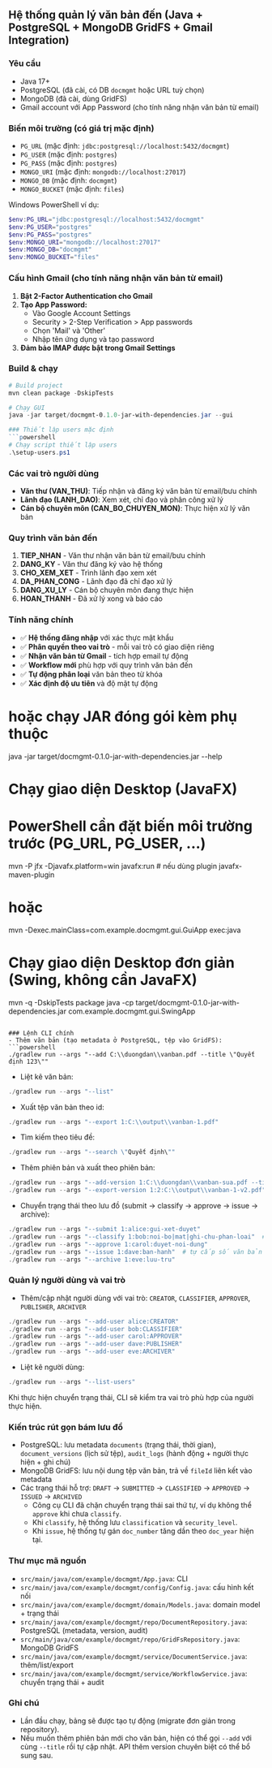 ## Hệ thống quản lý văn bản đến (Java + PostgreSQL + MongoDB GridFS + Gmail Integration)

### Yêu cầu
- Java 17+
- PostgreSQL (đã cài, có DB `docmgmt` hoặc URL tuỳ chọn)
- MongoDB (đã cài, dùng GridFS)
- Gmail account với App Password (cho tính năng nhận văn bản từ email)

### Biến môi trường (có giá trị mặc định)
- `PG_URL` (mặc định: `jdbc:postgresql://localhost:5432/docmgmt`)
- `PG_USER` (mặc định: `postgres`)
- `PG_PASS` (mặc định: `postgres`)
- `MONGO_URI` (mặc định: `mongodb://localhost:27017`)
- `MONGO_DB` (mặc định: `docmgmt`)
- `MONGO_BUCKET` (mặc định: `files`)

Windows PowerShell ví dụ:
```powershell
$env:PG_URL="jdbc:postgresql://localhost:5432/docmgmt"
$env:PG_USER="postgres"
$env:PG_PASS="postgres"
$env:MONGO_URI="mongodb://localhost:27017"
$env:MONGO_DB="docmgmt"
$env:MONGO_BUCKET="files"
```

### Cấu hình Gmail (cho tính năng nhận văn bản từ email)

1. **Bật 2-Factor Authentication cho Gmail**
2. **Tạo App Password:**
   - Vào Google Account Settings
   - Security > 2-Step Verification > App passwords
   - Chọn 'Mail' và 'Other'
   - Nhập tên ứng dụng và tạo password
3. **Đảm bảo IMAP được bật trong Gmail Settings**

### Build & chạy
```powershell
# Build project
mvn clean package -DskipTests

# Chạy GUI
java -jar target/docmgmt-0.1.0-jar-with-dependencies.jar --gui

### Thiết lập users mặc định
```powershell
# Chạy script thiết lập users
.\setup-users.ps1
```

### Các vai trò người dùng
- **Văn thư (VAN_THU)**: Tiếp nhận và đăng ký văn bản từ email/bưu chính
- **Lãnh đạo (LANH_DAO)**: Xem xét, chỉ đạo và phân công xử lý
- **Cán bộ chuyên môn (CAN_BO_CHUYEN_MON)**: Thực hiện xử lý văn bản

### Quy trình văn bản đến
1. **TIEP_NHAN** - Văn thư nhận văn bản từ email/bưu chính
2. **DANG_KY** - Văn thư đăng ký vào hệ thống
3. **CHO_XEM_XET** - Trình lãnh đạo xem xét
4. **DA_PHAN_CONG** - Lãnh đạo đã chỉ đạo xử lý
5. **DANG_XU_LY** - Cán bộ chuyên môn đang thực hiện
6. **HOAN_THANH** - Đã xử lý xong và báo cáo

### Tính năng chính
- ✅ **Hệ thống đăng nhập** với xác thực mật khẩu
- ✅ **Phân quyền theo vai trò** - mỗi vai trò có giao diện riêng
- ✅ **Nhận văn bản từ Gmail** - tích hợp email tự động
- ✅ **Workflow mới** phù hợp với quy trình văn bản đến
- ✅ **Tự động phân loại** văn bản theo từ khóa
- ✅ **Xác định độ ưu tiên** và độ mật tự động
# hoặc chạy JAR đóng gói kèm phụ thuộc
java -jar target/docmgmt-0.1.0-jar-with-dependencies.jar --help

# Chạy giao diện Desktop (JavaFX)
# PowerShell cần đặt biến môi trường trước (PG_URL, PG_USER, ...)
mvn -P jfx -Djavafx.platform=win javafx:run  # nếu dùng plugin javafx-maven-plugin
# hoặc
mvn -Dexec.mainClass=com.example.docmgmt.gui.GuiApp exec:java

# Chạy giao diện Desktop đơn giản (Swing, không cần JavaFX)
mvn -q -DskipTests package
java -cp target/docmgmt-0.1.0-jar-with-dependencies.jar com.example.docmgmt.gui.SwingApp
```

### Lệnh CLI chính
- Thêm văn bản (tạo metadata ở PostgreSQL, tệp vào GridFS):
```powershell
./gradlew run --args "--add C:\\duongdan\\vanban.pdf --title \"Quyết định 123\""
```

- Liệt kê văn bản:
```powershell
./gradlew run --args "--list"
```

- Xuất tệp văn bản theo id:
```powershell
./gradlew run --args "--export 1:C:\\output\\vanban-1.pdf"
```

- Tìm kiếm theo tiêu đề:
```powershell
./gradlew run --args "--search \"Quyết định\""
```

- Thêm phiên bản và xuất theo phiên bản:
```powershell
./gradlew run --args "--add-version 1:C:\\duongdan\\vanban-sua.pdf --title \"Quyết định 123 (sửa)\""
./gradlew run --args "--export-version 1:2:C:\\output\\vanban-1-v2.pdf"
```

- Chuyển trạng thái theo lưu đồ (submit → classify → approve → issue → archive):
```powershell
./gradlew run --args "--submit 1:alice:gui-xet-duyet"
./gradlew run --args "--classify 1:bob:noi-bo|mat|ghi-chu-phan-loai"  # format: actor:phanloai|domat|ghichu
./gradlew run --args "--approve 1:carol:duyet-noi-dung"
./gradlew run --args "--issue 1:dave:ban-hanh"  # tự cấp số văn bản tăng theo năm (doc_number/doc_year)
./gradlew run --args "--archive 1:eve:luu-tru"
```

### Quản lý người dùng và vai trò
- Thêm/cập nhật người dùng với vai trò: `CREATOR`, `CLASSIFIER`, `APPROVER`, `PUBLISHER`, `ARCHIVER`
```powershell
./gradlew run --args "--add-user alice:CREATOR"
./gradlew run --args "--add-user bob:CLASSIFIER"
./gradlew run --args "--add-user carol:APPROVER"
./gradlew run --args "--add-user dave:PUBLISHER"
./gradlew run --args "--add-user eve:ARCHIVER"
```

- Liệt kê người dùng:
```powershell
./gradlew run --args "--list-users"
```

Khi thực hiện chuyển trạng thái, CLI sẽ kiểm tra vai trò phù hợp của người thực hiện.

### Kiến trúc rút gọn bám lưu đồ
- PostgreSQL: lưu metadata `documents` (trạng thái, thời gian), `document_versions` (lịch sử tệp), `audit_logs` (hành động + người thực hiện + ghi chú)
- MongoDB GridFS: lưu nội dung tệp văn bản, trả về `fileId` liên kết vào metadata
- Các trạng thái hỗ trợ: `DRAFT` → `SUBMITTED` → `CLASSIFIED` → `APPROVED` → `ISSUED` → `ARCHIVED`
  - Công cụ CLI đã chặn chuyển trạng thái sai thứ tự, ví dụ không thể `approve` khi chưa `classify`.
  - Khi `classify`, hệ thống lưu `classification` và `security_level`.
  - Khi `issue`, hệ thống tự gán `doc_number` tăng dần theo `doc_year` hiện tại.

### Thư mục mã nguồn
- `src/main/java/com/example/docmgmt/App.java`: CLI
- `src/main/java/com/example/docmgmt/config/Config.java`: cấu hình kết nối
- `src/main/java/com/example/docmgmt/domain/Models.java`: domain model + trạng thái
- `src/main/java/com/example/docmgmt/repo/DocumentRepository.java`: PostgreSQL (metadata, version, audit)
- `src/main/java/com/example/docmgmt/repo/GridFsRepository.java`: MongoDB GridFS
- `src/main/java/com/example/docmgmt/service/DocumentService.java`: thêm/list/export
- `src/main/java/com/example/docmgmt/service/WorkflowService.java`: chuyển trạng thái + audit

### Ghi chú
- Lần đầu chạy, bảng sẽ được tạo tự động (migrate đơn giản trong repository).
- Nếu muốn thêm phiên bản mới cho văn bản, hiện có thể gọi `--add` với cùng `--title` rồi tự cập nhật. API thêm version chuyên biệt có thể bổ sung sau.


